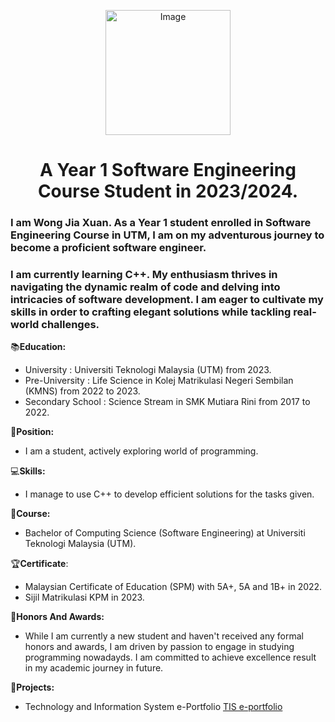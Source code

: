 <p align="center">
  <img src="https://avatars.githubusercontent.com/u/148445032?s=400&u=9653b354f34a939e158501abb2da92bb8cfaf830&v=4" alt="Image" width="200" height="200"></p>
  
<h1 align="center">A Year 1 Software Engineering Course Student in 2023/2024. </h1>

<h3 align="left">I am Wong Jia Xuan. As a Year 1 student enrolled in Software Engineering Course in UTM, I am on my adventurous journey to become a proficient software engineer. </h3>

<h3 align="left">I am currently learning C++. My enthusiasm thrives in navigating the dynamic realm of code and delving into intricacies of software development. I am eager to cultivate my skills in order to crafting elegant solutions while tackling real-world challenges.</h3>

📚**Education:**
- University : Universiti Teknologi Malaysia (UTM) from 2023.
- Pre-University : Life Science in Kolej Matrikulasi Negeri Sembilan (KMNS) from 2022 to 2023.
- Secondary School : Science Stream in SMK Mutiara Rini from 2017 to 2022.

🏫**Position:**
- I am a student, actively exploring world of programming.

💻**Skills:**
- I manage to use C++ to develop efficient solutions for the tasks given. 

🌱**Course:**
- Bachelor of Computing Science (Software Engineering) at Universiti Teknologi Malaysia (UTM).

🏆**Certificate**:
- Malaysian Certificate of Education (SPM) with 5A+, 5A and 1B+ in 2022.
- Sijil Matrikulasi KPM in 2023.

🌟**Honors And Awards:**
- While I am currently a new student and haven't received any formal honors and awards, I am driven by passion to engage in studying programming nowadayds. I am committed to achieve excellence result in my academic journey in future.

📂**Projects:**
- Technology and Information System e-Portfolio
  [TIS e-portfolio](https://github.com/wongjiaxuan/wongjiaxuan/tree/64ae0f769d12f4daae1a4a83d7d806fc6c692d74/TIS%20e-portfolio)

